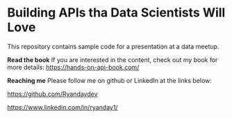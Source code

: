 # Building APIs tha Data Scientists Will Love
This repository contains sample code for a presentation at a data meetup.

**Read the book**
If you are interested in the content, check out my book for more details: https://hands-on-api-book.com/

**Reaching me** 
Please follow me on github or LinkedIn at the links below:

https://github.com/Ryandaydev

https://www.linkedin.com/in/ryanday1/
